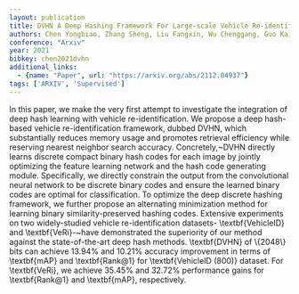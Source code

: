 ```yaml
---
layout: publication
title: DVHN A Deep Hashing Framework For Large-scale Vehicle Re-identification
authors: Chen Yongbiao, Zhang Sheng, Liu Fangxin, Wu Chenggang, Guo Kaicheng, Qi Zhengwei
conference: "Arxiv"
year: 2021
bibkey: chen2021dvhn
additional_links:
  - {name: "Paper", url: "https://arxiv.org/abs/2112.04937"}
tags: ['ARXIV', 'Supervised']
---
```

In this paper, we make the very first attempt to investigate the integration
of deep hash learning with vehicle re-identification. We propose a deep
hash-based vehicle re-identification framework, dubbed DVHN, which
substantially reduces memory usage and promotes retrieval efficiency while
reserving nearest neighbor search accuracy. Concretely,~DVHN directly learns
discrete compact binary hash codes for each image by jointly optimizing the
feature learning network and the hash code generating module. Specifically, we
directly constrain the output from the convolutional neural network to be
discrete binary codes and ensure the learned binary codes are optimal for
classification. To optimize the deep discrete hashing framework, we further
propose an alternating minimization method for learning binary
similarity-preserved hashing codes. Extensive experiments on two widely-studied
vehicle re-identification datasets- \textbf\{VehicleID\} and \textbf\{VeRi\}-~have
demonstrated the superiority of our method against the state-of-the-art deep
hash methods. \textbf\{DVHN\} of \\{2048\\} bits can achieve 13.94\% and 10.21\%
accuracy improvement in terms of \textbf\{mAP\} and \textbf\{Rank@1\} for
\textbf\{VehicleID (800)\} dataset. For \textbf\{VeRi\}, we achieve 35.45\% and
32.72\% performance gains for \textbf\{Rank@1\} and \textbf\{mAP\}, respectively.
